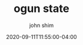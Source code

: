 ---
date: 2020-09-11T11:55:00-04:00
title: "ogun state"
ab: ""
seo_title: "List of all current and former ogun state senators"
description: List of all current and former ogun state senators
author: john shim
url: /nigeria/ogun/
weight: 1
---